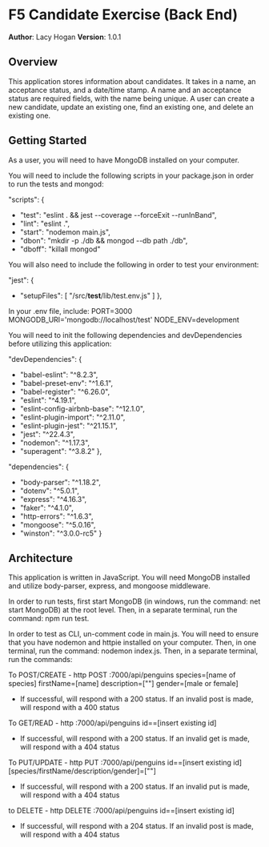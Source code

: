 # F5 Candidate Exercise (Back End)
**Author**: Lacy Hogan
**Version**: 1.0.1

## Overview
This application stores information about candidates. It takes in a name, an acceptance status, and a date/time stamp. A name and an acceptance status are required fields, with the name being unique. A user can create a new candidate, update an existing one, find an existing one, and delete an existing one.

## Getting Started
As a user, you will need to have MongoDB installed on your computer. 

You will need to include the following scripts in your package.json in order to run the tests and mongod:

 "scripts": {
  -  "test": "eslint . && jest --coverage --forceExit --runInBand",
  -  "lint": "eslint .",
  -  "start": "nodemon main.js",
  -  "dbon": "mkdir -p ./db && mongod --db path ./db",
  -  "dboff": "killall mongod"

You will also need to include the following in order to test your environment:

  "jest": {
  -  "setupFiles": [
      "<rootDir>/src/__test__/lib/test.env.js"
    ]
  },

In your .env file, include:
  PORT=3000
  MONGODB_URI='mongodb://localhost/test'
  NODE_ENV=development

You will need to init the following dependencies and devDependencies before utilizing this application:

  "devDependencies": {
  - "babel-eslint": "^8.2.3",
  -  "babel-preset-env": "^1.6.1",
  - "babel-register": "^6.26.0",
  -  "eslint": "^4.19.1",
  -  "eslint-config-airbnb-base": "^12.1.0",
  -  "eslint-plugin-import": "^2.11.0",
  -  "eslint-plugin-jest": "^21.15.1",
  -  "jest": "^22.4.3",
  -  "nodemon": "^1.17.3",
  -  "superagent": "^3.8.2"
  },

  "dependencies": {
  -  "body-parser": "^1.18.2",
  -  "dotenv": "^5.0.1",
  -  "express": "^4.16.3",
  -  "faker": "^4.1.0",
  -  "http-errors": "^1.6.3",
  -  "mongoose": "^5.0.16",
  -  "winston": "^3.0.0-rc5"
  }

## Architecture
This application is written in JavaScript. You will need MongoDB installed and utilize body-parser, express, and mongoose middleware. 

In order to run tests, first start MongoDB (in windows, run the command: net start MongoDB) at the root level. Then, in a separate terminal, run the command: npm run test.

In order to test as CLI, un-comment code in main.js. You will need to ensure that you have nodemon and httpie installed on your computer. Then, in one terminal, run the command: nodemon index.js. Then, in a separate terminal, run the commands:

To POST/CREATE - http POST :7000/api/penguins species=[name of species] firstName=[name] description=[""] gender=[male or female]

- If successful, will respond with a 200 status. If an invalid post is made, will respond with a 400 status

To GET/READ - http :7000/api/penguins id==[insert existing id]

- If successful, will respond with a 200 status. If an invalid get is made, will respond with a 404 status

To PUT/UPDATE - http PUT :7000/api/penguins id==[insert existing id] [species/firstName/description/gender]=[""]

- If successful, will respond with a 200 status. If an invalid put is made, will respond with a 404 status

to DELETE - http DELETE :7000/api/penguins id==[insert existing id]

- If successful, will respond with a 204 status. If an invalid post is made, will respond with a 404 status